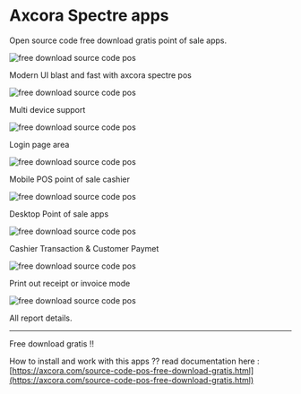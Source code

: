 # Axcora Spectre apps

Open source code free download gratis point of sale apps.

![free download source code pos](https://1.bp.blogspot.com/-qD0C7BfujUE/YJwevBulxLI/AAAAAAAAN6s/TsTtcEr6scY56FRfwVeiOQOvHwG7GGS5ACLcBGAsYHQ/s1920/1.jpg)

Modern UI blast and fast with axcora spectre pos

![free download source code pos](https://1.bp.blogspot.com/-ED4grKUPAEk/YJwevHl6xiI/AAAAAAAAN6w/8w90RzEgLAcarZl3UItjWzex29vaMIutgCLcBGAsYHQ/s1920/2.jpg)

Multi device support

![free download source code pos](https://1.bp.blogspot.com/--wSuVTVJURA/YJwe6GV5X8I/AAAAAAAAN7Q/GTFrj9zK_lIS280BBDGtgPzTDgK93ZxFACLcBGAsYHQ/s537/login.png)

Login page area

![free download source code pos](https://1.bp.blogspot.com/-d91dGyejlig/YJwe2AFRFpI/AAAAAAAAN68/O-wsdNe3i1IrWZLm4FGPYN8KFOXwFYZsQCLcBGAsYHQ/s693/Screenshot_2021-05-12%2BAxcora%2BSpectre%2BApps.png)

Mobile POS point of sale cashier

![free download source code pos](https://1.bp.blogspot.com/-sAITylmiVgY/YJwe5vkJXZI/AAAAAAAAN7M/W0B7ss16rK0Wn3lE0w3p9nBZ5Ft7E0dLwCLcBGAsYHQ/s1356/Screenshot_2021-05-12%2BMedical%2BStore%25282%2529.png)

Desktop Point of sale apps

![free download source code pos](https://1.bp.blogspot.com/-eH2zO9XduD0/YJwe47TPnPI/AAAAAAAAN7E/X4JC0p7KhhM4v_GDY6aBArKJNgx7_xwcwCLcBGAsYHQ/s1366/Screenshot_2021-05-12%2BMedical%2BStore%25284%2529.png)

Cashier Transaction & Customer Paymet

![free download source code pos](https://1.bp.blogspot.com/-nijs_onNcmA/YJwe5C8i-YI/AAAAAAAAN7I/SL0gYWrhKxoTBMXSGx5Gm_JR30PeK1cRQCLcBGAsYHQ/s1349/Screenshot_2021-05-12%2BMedical%2BStore%25285%2529.png)

Print out receipt or invoice mode

![free download source code pos](https://1.bp.blogspot.com/-_Iyp_LdM400/YJwe6I8iF7I/AAAAAAAAN7U/_bSjZbcWLnQkRL93jgIB2WyGTdcQ9eQXQCLcBGAsYHQ/s1366/Screenshot_2021-05-12%2BMedical%2BStore%25286%2529.png)

All report details.

-------------------------------------------------------

Free download gratis !!

How to install and work with this apps ?? read documentation here :
[https://axcora.com/source-code-pos-free-download-gratis.html](https://axcora.com/source-code-pos-free-download-gratis.html)

